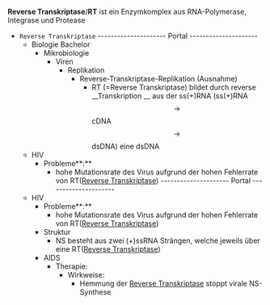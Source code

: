 **Reverse Transkriptase**/**RT** ist ein Enzymkomplex aus RNA-Polymerase, Integrase und Protease
- `Reverse Transkriptase`
--------------------- Portal ---------------------
	- Biologie Bachelor
		- Mikrobiologie
			- Viren
				- Replikation
					- Reverse-Transkriptase-Replikation (Ausnahme)
						- RT (=Reverse Transkriptase) bildet durch reverse  __Transkription __ aus der ss(+)RNA (ss(+)RNA$$ \rightarrow$$  cDNA $$ \rightarrow $$ dsDNA) eine dsDNA
	- HIV
		- Probleme**:**  
			- hohe Mutationsrate des Virus aufgrund der hohen Fehlerrate von RT([Reverse Transkriptase](Reverse-Transkriptase.md))
--------------------- Portal ---------------------
	- HIV
		- Probleme**:**  
			- hohe Mutationsrate des Virus aufgrund der hohen Fehlerrate von RT([Reverse Transkriptase](Reverse-Transkriptase.md))
		- Struktur
			- NS besteht aus zwei (+)ssRNA Strängen, welche jeweils über eine RT([Reverse Transkriptase](Reverse-Transkriptase.md))
		- AIDS
			- Therapie:
				- Wirkweise:
					- Hemmung der [Reverse Transkriptase](Reverse-Transkriptase.md)  stoppt virale NS-Synthese  
